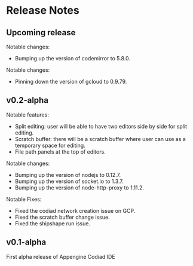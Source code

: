 # Release Notes

## Upcoming release

Notable changes:
 - Bumping up the version of codemirror to 5.8.0.

Notable changes:
 - Pinning down the version of gcloud to 0.9.79.

## v0.2-alpha

Notable features:
 - Split editing: user will be able to have two editors side by side for split editing.
 - Scratch buffer: there will be a scratch buffer where user can use as a temporary space for
   editing.
 - File path panels at the top of editors.

Notable changes:
 - Bumping up the version of nodejs to 0.12.7.
 - Bumping up the version of socket.io to 1.3.7.
 - Bumping up the version of node-http-proxy to 1.11.2.

Notable Fixes:
 - Fixed the codiad network creation issue on GCP.
 - Fixed the scratch buffer change issue.
 - Fixed the shipshape run issue.

## v0.1-alpha

First alpha release of Appengine Codiad IDE


